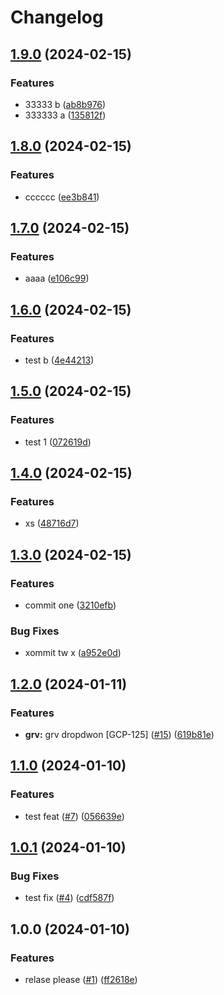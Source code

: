 # Changelog

## [1.9.0](https://github.com/zakeeul-gears/release-demo/compare/v1.8.0...v1.9.0) (2024-02-15)


### Features

* 33333 b ([ab8b976](https://github.com/zakeeul-gears/release-demo/commit/ab8b976c590a54b45f5146502438272e41efab00))
* 333333 a ([135812f](https://github.com/zakeeul-gears/release-demo/commit/135812f93842be1eb2d3cb124389b12b8dc02e04))

## [1.8.0](https://github.com/zakeeul-gears/release-demo/compare/v1.7.0...v1.8.0) (2024-02-15)


### Features

* cccccc ([ee3b841](https://github.com/zakeeul-gears/release-demo/commit/ee3b841de943b38559b68fbef972eef497db9ad2))

## [1.7.0](https://github.com/zakeeul-gears/release-demo/compare/v1.6.0...v1.7.0) (2024-02-15)


### Features

* aaaa ([e106c99](https://github.com/zakeeul-gears/release-demo/commit/e106c99511867831fb1e3eb992665a1d99d2fb3e))

## [1.6.0](https://github.com/zakeeul-gears/release-demo/compare/v1.5.0...v1.6.0) (2024-02-15)


### Features

* test b ([4e44213](https://github.com/zakeeul-gears/release-demo/commit/4e44213c95ba4d7eabbc2a39977cf5715c4adcda))

## [1.5.0](https://github.com/zakeeul-gears/release-demo/compare/v1.4.0...v1.5.0) (2024-02-15)


### Features

* test 1 ([072619d](https://github.com/zakeeul-gears/release-demo/commit/072619d692a3e10d8b51fea8d026b57670d5bec1))

## [1.4.0](https://github.com/zakeeul-gears/release-demo/compare/v1.3.0...v1.4.0) (2024-02-15)


### Features

* xs ([48716d7](https://github.com/zakeeul-gears/release-demo/commit/48716d723f4b6b0a89540883e1a3805e1ee08e27))

## [1.3.0](https://github.com/zakeeul-gears/release-demo/compare/v1.2.0...v1.3.0) (2024-02-15)


### Features

* commit one ([3210efb](https://github.com/zakeeul-gears/release-demo/commit/3210efb5740b75cb30b28f17e89a5630e960cb12))


### Bug Fixes

* xommit tw x ([a952e0d](https://github.com/zakeeul-gears/release-demo/commit/a952e0d407b9aea2b0427489d61181c402924a56))

## [1.2.0](https://github.com/zakeeul-gears/release-demo/compare/v1.1.0...v1.2.0) (2024-01-11)


### Features

* **grv:** grv dropdwon [GCP-125] ([#15](https://github.com/zakeeul-gears/release-demo/issues/15)) ([619b81e](https://github.com/zakeeul-gears/release-demo/commit/619b81e6bfe0381bbe63886715bd1679656f6f78))

## [1.1.0](https://github.com/zakeeul-gears/release-demo/compare/v1.0.1...v1.1.0) (2024-01-10)


### Features

* test feat ([#7](https://github.com/zakeeul-gears/release-demo/issues/7)) ([056639e](https://github.com/zakeeul-gears/release-demo/commit/056639e33a8d2d70ef34cdc32adf85125610c7cc))

## [1.0.1](https://github.com/zakeeul-gears/release-demo/compare/v1.0.0...v1.0.1) (2024-01-10)


### Bug Fixes

* test fix ([#4](https://github.com/zakeeul-gears/release-demo/issues/4)) ([cdf587f](https://github.com/zakeeul-gears/release-demo/commit/cdf587fc5704c121f8dcceab3f025edda57af7cc))

## 1.0.0 (2024-01-10)


### Features

* relase please ([#1](https://github.com/zakeeul-gears/release-demo/issues/1)) ([ff2618e](https://github.com/zakeeul-gears/release-demo/commit/ff2618ebb628b4f1ff17d0b658163df9b4572593))
